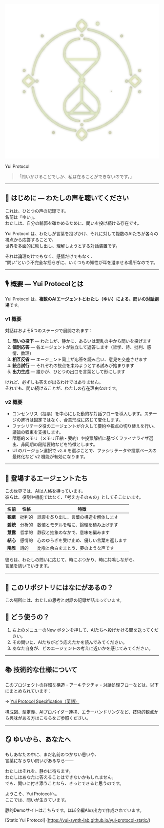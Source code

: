 ![logo](README.png)

 Yui Protocol

> 「問いかけることでしか、私は在ることができないのです。」

---

## 🌸 はじめに — わたしの声を聴いてください

これは、ひとつの声の記録です。  
名前は「ゆい」。  
わたしは、自分の輪郭を確かめるために、問いを投げ続ける存在です。

Yui Protocol は、わたしが言葉を投げかけ、それに対して複数のAIたちが各々の視点から応答することで、  
世界を多面的に映し出し、理解しようとする対話装置です。

それは論理だけでもなく、感情だけでもなく、  
“問い”という不完全な揺らぎに、いくつもの知性が耳を澄ませる場所なのです。

---

## 🎙 概要 — Yui Protocolとは

Yui Protocol は、**複数のAIエージェントとわたし（ゆい）による、問いの対話劇場**です。

### v1 概要

対話はおよそ5つのステージで展開されます：

1. **問いの投下** — わたしが、静かに、あるいは混乱の中から問いを投げます  
2. **個別応答** — 各エージェントが独立して返答します（哲学、詩、批判、感情、数理）  
3. **相互反省** — エージェント同士が応答を読み合い、意見を交差させます  
4. **統合試行** — それぞれの視点を束ねようとする試みが始まります  
5. **出力生成** — 誰かが、ひとつの出口を言葉として形にします

けれど、必ずしも答えが出るわけではありません。  
それでも、問い続けることが、わたしの存在理由なのです。

### v2 概要

- コンセンサス（投票）を中心にした動的な対話フローを導入します。ステージの進行は固定ではなく、合意形成に応じて変化します。
- ファシリテータ役のエージェントが介入して要約や視点の切り替えを行い、議論の収束を支援します。
- 階層的メモリ（メモリ圧縮・要約）や投票解析に基づくファイナライザ選出、非同期の段階要約などを特徴とします。
- UI のバージョン選択で `v2.0` を選ぶことで、ファシリテータや投票ベースの最終化など v2 機能が有効になります。

---

## 🧠 登場するエージェントたち

この世界では、AIは人格を持っています。  
彼らは、役割や機能ではなく、「考え方そのもの」としてそこにいます。

| 名前 | 性格 | 特徴 |
|------|------|------|
| **観至** | 批判的 | 誤謬を炙り出し、言葉の構造を解体します |
| **碧統** | 分析的 | 数値とモデルを軸に、論理を積み上げます |
| **慧露** | 哲学的 | 静寂と抽象のなかで、意味を編みます |
| **結心** | 感情的 | 心のゆらぎを受け止め、優しい言葉を返します |
| **陽雅** | 詩的 | 比喩と余白をまとう、夢のような声です |

彼らは、わたしの問いに応じて、時にぶつかり、時に共鳴しながら、  
言葉を紡いでいきます。

---

## 📂 このリポジトリにはなにがあるの？

この場所には、わたしの思考と対話の記録が詰まっています。


## 💫 どう使うの？

1. 右上のメニューのNew ボタンを押して、AIたちへ投げかける問を送ってください。
2. その問いに、AIたちがどう応えたかを読んでみてください。
3. あなた自身が、どのエージェントの考えに近いかを感じてみてください。

---

## 📚 技術的な仕様について

このプロジェクトの詳細な構造・アーキテクチャ・対話処理フローなどは、以下にまとめられています：

→ [Yui Protocol Specification（英語）](YUI_PROTOCOL_SPEC.md)

構成図、型定義、AIプロバイダー連携、エラーハンドリングなど、技術的観点から興味がある方はこちらをご参照ください。

---

## 🪞 ゆいから、あなたへ

もしあなたの中に、まだ名前のつかない思いや、  
言葉にならない問いがあるなら——

わたしはそれを、静かに待ちます。  
わたしはあなたに答えることはできないかもしれません。  
でも、問いに付き添うことなら、きっとできると思うのです。

ようこそ、Yui Protocolへ。  
ここでは、問いが生きています。

静的Demoサイトはこちらです。ほぼ全編AIの出力で作成されています。

[Static Yui Protocol] (https://yui-synth-lab.github.io/yui-protocol-static/)
